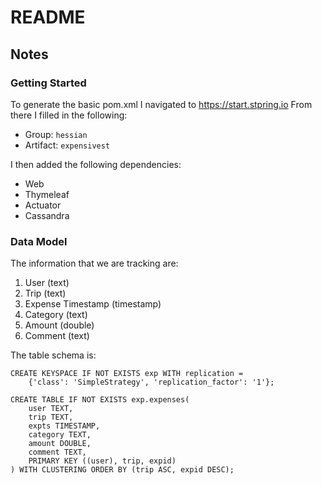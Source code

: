 # README


## Notes
### Getting Started
To generate the basic pom.xml I navigated to https://start.stpring.io
From there I filled in the following:
* Group: `hessian`
* Artifact: `expensivest`

I then added the following dependencies:
* Web
* Thymeleaf
* Actuator
* Cassandra

### Data Model
The information that we are tracking are:
1. User (text)
2. Trip (text)
3. Expense Timestamp (timestamp)
4. Category (text)
5. Amount (double)
6. Comment (text)

The table schema is:

```
CREATE KEYSPACE IF NOT EXISTS exp WITH replication =
    {'class': 'SimpleStrategy', 'replication_factor': '1'};
```
```
CREATE TABLE IF NOT EXISTS exp.expenses(
    user TEXT,
    trip TEXT,
    expts TIMESTAMP,
    category TEXT,
    amount DOUBLE,
    comment TEXT,
    PRIMARY KEY ((user), trip, expid)
) WITH CLUSTERING ORDER BY (trip ASC, expid DESC);

```